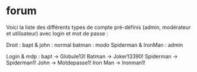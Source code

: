 # forum

Voici la liste des différents types de compte pré-définis (admin, modérateur et utilisateur) avec login et mot de passe :

Droit :
bapt & john : normal
batman : modo 
Spiderman & IronMan : admin

Login & mdp :
bapt -> Globule13!
Batman -> Joker13390!
Spiderman -> Spiderman1! 
John -> Motdepasse1!
Iron Man -> Ironman1!
